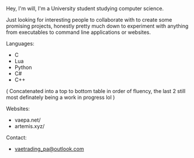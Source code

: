 Hey, I'm will, I'm a University student studying computer science.

Just looking for interesting people to collaborate with to create some promising projects, honestly pretty much down to experiment with anything
from executables to command line applications or websites.

Languages:
- C
- Lua
- Python
- C#
- C++

( Concatenated into a top to bottom table in order of fluency, the last 2 still most definately being a work in progress lol )

Websites:
- vaepa.net/
- artemis.xyz/

Contact:
- vaetrading_pa@outlook.com

